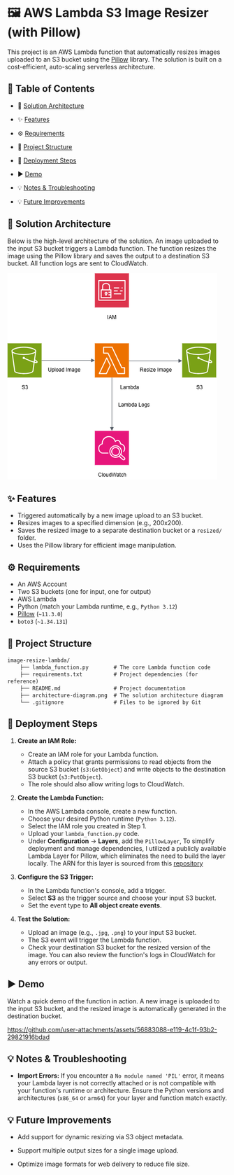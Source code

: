 ﻿# 🖼️ AWS Lambda S3 Image Resizer (with Pillow)

This project is an AWS Lambda function that automatically resizes images uploaded to an S3 bucket using the [Pillow](https://python-pillow.org/) library. The solution is built on a cost-efficient, auto-scaling serverless architecture.


## 📜 Table of Contents
- 📌 [Solution Architecture](#-solution-architecture)

- ✨ [Features](#-features)

- ⚙️ [Requirements](#️-requirements)

- 📂 [Project Structure](#-project-structure)

- 🚀 [Deployment Steps](#-deployment-steps)

- ▶️ [Demo](#️-demo)

- 💡 [Notes & Troubleshooting](#-notes--troubleshooting)

- 💡 [Future Improvements](#-future-improvements)

## 📌 Solution Architecture

Below is the high-level architecture of the solution. An image uploaded to the input S3 bucket triggers a Lambda function. The function resizes the image using the Pillow library and saves the output to a destination S3 bucket. All function logs are sent to CloudWatch.

![Solution Architecture](architecture-diagram.png)


## ✨ Features
- Triggered automatically by a new image upload to an S3 bucket.
- Resizes images to a specified dimension (e.g., 200x200).
- Saves the resized image to a separate destination bucket or a `resized/` folder.
- Uses the Pillow library for efficient image manipulation.


## ⚙️ Requirements
- An AWS Account
- Two S3 buckets (one for input, one for output)
- AWS Lambda
- Python (match your Lambda runtime, e.g., `Python 3.12`)
- [Pillow](https://python-pillow.org/) (`~11.3.0`)
- `boto3` (`~1.34.131`)


## 📂 Project Structure

    image-resize-lambda/
        ├── lambda_function.py        # The core Lambda function code
        ├── requirements.txt          # Project dependencies (for reference)
        ├── README.md                 # Project documentation
        ├── architecture-diagram.png  # The solution architecture diagram
        └── .gitignore                # Files to be ignored by Git


## 🚀 Deployment Steps
1.  **Create an IAM Role:**
    * Create an IAM role for your Lambda function.
    * Attach a policy that grants permissions to read objects from the source S3 bucket (`s3:GetObject`) and write objects to the destination S3 bucket (`s3:PutObject`).
    * The role should also allow writing logs to CloudWatch.

2.  **Create the Lambda Function:**
    * In the AWS Lambda console, create a new function.
    * Choose your desired Python runtime (`Python 3.12`).
    * Select the IAM role you created in Step 1.
    * Upload your `lambda_function.py` code.
    * Under **Configuration** -> **Layers**, add the `PillowLayer`, To simplify deployment and manage dependencies, I utilized a publicly available Lambda Layer for Pillow, which eliminates the need to build the layer locally. The ARN for this layer is sourced from this [repository](https://github.com/keithrozario/Klayers)

3.  **Configure the S3 Trigger:**
    * In the Lambda function's console, add a trigger.
    * Select **S3** as the trigger source and choose your input S3 bucket.
    * Set the event type to **All object create events**.

4.  **Test the Solution:**
    * Upload an image (e.g., `.jpg`, `.png`) to your input S3 bucket.
    * The S3 event will trigger the Lambda function.
    * Check your destination S3 bucket for the resized version of the image. You can also review the function's logs in CloudWatch for any errors or output.


## ▶️ Demo
Watch a quick demo of the function in action. A new image is uploaded to the input S3 bucket, and the resized image is automatically generated in the destination bucket.


https://github.com/user-attachments/assets/56883088-e119-4c1f-93b2-29821916bdad


## 💡 Notes & Troubleshooting
-   **Import Errors:** If you encounter a `No module named 'PIL'` error, it means your Lambda layer is not correctly attached or is not compatible with your function's runtime or architecture. Ensure the Python versions and architectures (`x86_64` or `arm64`) for your layer and function match exactly.


## 💡 Future Improvements
-   Add support for dynamic resizing via S3 object metadata.
-   Support multiple output sizes for a single image upload.

-   Optimize image formats for web delivery to reduce file size.


